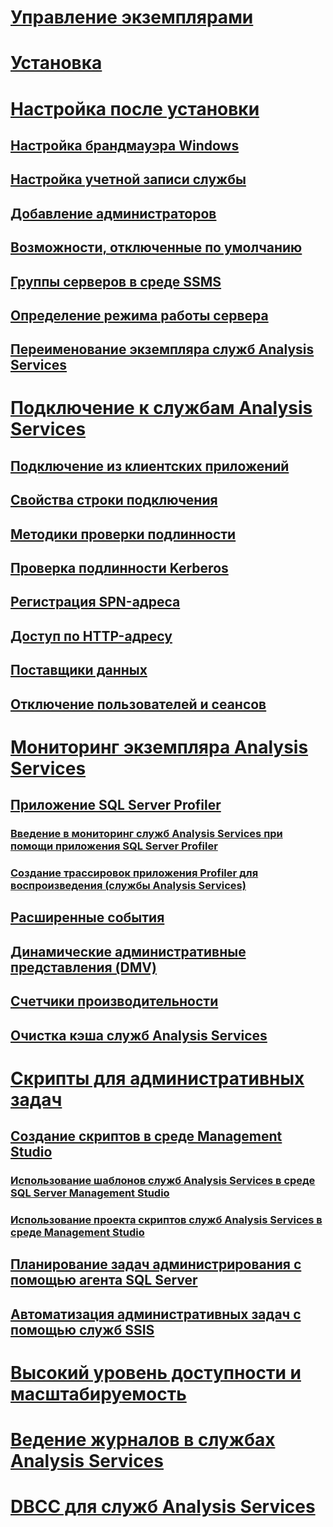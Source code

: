 # [Управление экземплярами](analysis-services-instance-management.md)  
# [Установка](../../analysis-services/instances/install-windows/install-analysis-services.md)
# [Настройка после установки](post-install-configuration-analysis-services.md)  
## [Настройка брандмауэра Windows](configure-the-windows-firewall-to-allow-analysis-services-access.md)  
## [Настройка учетной записи службы](configure-service-accounts-analysis-services.md)  
## [Добавление администраторов](grant-server-admin-rights-to-an-analysis-services-instance.md)  
## [Возможности, отключенные по умолчанию](features-off-by-default-analysis-services.md)  
## [Группы серверов в среде SSMS](register-an-analysis-services-instance-in-a-server-group.md)  
## [Определение режима работы сервера](determine-the-server-mode-of-an-analysis-services-instance.md)  
## [Переименование экземпляра служб Analysis Services](rename-an-analysis-services-instance.md)  
# [Подключение к службам Analysis Services](connect-to-analysis-services.md)  
## [Подключение из клиентских приложений](connect-from-client-applications-analysis-services.md)  
## [Свойства строки подключения](connection-string-properties-analysis-services.md)  
## [Методики проверки подлинности](authentication-methodologies-supported-by-analysis-services.md)  
## [Проверка подлинности Kerberos](configure-analysis-services-for-kerberos-constrained-delegation.md)  
## [Регистрация SPN-адреса](spn-registration-for-an-analysis-services-instance.md)  
## [Доступ по HTTP-адресу](configure-http-access-to-analysis-services-on-iis-8-0.md)  
## [Поставщики данных](data-providers-used-for-analysis-services-connections.md)  
## [Отключение пользователей и сеансов](disconnect-users-and-sessions-on-analysis-services-server.md)  
# [Мониторинг экземпляра Analysis Services](monitor-an-analysis-services-instance.md)  
## [Приложение SQL Server Profiler](use-sql-server-profiler-to-monitor-analysis-services.md)  
### [Введение в мониторинг служб Analysis Services при помощи приложения SQL Server Profiler](introduction-to-monitoring-analysis-services-with-sql-server-profiler.md)  
### [Создание трассировок приложения Profiler для воспроизведения (службы Analysis Services)](create-profiler-traces-for-replay-analysis-services.md)  
## [Расширенные события](monitor-analysis-services-with-sql-server-extended-events.md)  
## [Динамические административные представления (DMV)](use-dynamic-management-views-dmvs-to-monitor-analysis-services.md)  
## [Счетчики производительности](performance-counters-ssas.md)  
## [Очистка кэша служб Analysis Services](clear-the-analysis-services-caches.md)  
# [Скрипты для административных задач](script-administrative-tasks-in-analysis-services.md)  
## [Создание скриптов в среде Management Studio](create-analysis-services-scripts-in-management-studio.md)  
### [Использование шаблонов служб Analysis Services в среде SQL Server Management Studio](use-analysis-services-templates-in-sql-server-management-studio.md)  
### [Использование проекта скриптов служб Analysis Services в среде Management Studio](analysis-services-scripts-project-in-sql-server-management-studio.md)  
## [Планирование задач администрирования с помощью агента SQL Server](schedule-ssas-administrative-tasks-with-sql-server-agent.md)  
## [Автоматизация административных задач с помощью служб SSIS](automate-analysis-services-administrative-tasks-with-ssis.md)  
# [Высокий уровень доступности и масштабируемость](high-availability-and-scalability-in-analysis-services.md)  
# [Ведение журналов в службах Analysis Services](log-operations-in-analysis-services.md)  
# [DBCC для служб Analysis Services](database-consistency-checker-dbcc-for-analysis-services.md)  
